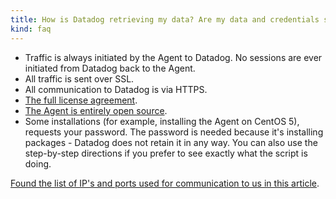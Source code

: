 ```yaml
---
title: How is Datadog retrieving my data? Are my data and credentials safe?
kind: faq
---
```


* Traffic is always initiated by the Agent to Datadog. No sessions are ever initiated from Datadog back to the Agent.
* All traffic is sent over SSL.
* All communication to Datadog is via HTTPS.
* [The full license agreement][1].
* [The Agent is entirely open source][2].
* Some installations (for example, installing the Agent on CentOS 5), requests your password. The password is needed because it's installing packages - Datadog does not retain it in any way. You can also use the step-by-step directions if you prefer to see exactly what the script is doing.

[Found the list of IP's and ports used for communication to us in this article][3].

[1]: https://app.datadoghq.com/policy/license
[2]: https://github.com/DataDog/dd-agent/
[3]: /account_management/faq/what-are-the-required-ip-s-and-ports-i-need-open-to-connect-to-the-datadog-service